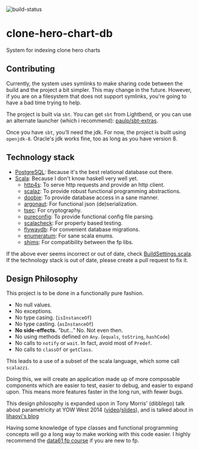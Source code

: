 ![build-status](https://travis-ci.org/Jacoby6000/clone-hero-chart-db.svg?branch=master)
# clone-hero-chart-db 
System for indexing clone hero charts

## Contributing

Currently, the system uses symlinks to make sharing code between the build and the project a bit 
simpler.  This may change in the future.  However, if you are on a filesystem that does not support
symlinks, you're going to have a bad time trying to help.

The project is built via `sbt`. You can get `sbt` from Lightbend, or you can use an alternate 
launcher (which i recommend): [paulp/sbt-extras](https://github.com/paulp/sbt-extras).

Once you have `sbt`, you'll need the jdk. For now, the project is built using `openjdk-8`.  Oracle's
jdk works fine, too as long as you have version 8.

## Technology stack

* [PostgreSQL](https://www.postgresql.org/): Because it's the best relational database out there.
* [Scala](https://www.scala-lang.org/): Because I don't know haskell very well yet.
  * [http4s](http://http4s.org): To serve http requests and provide an http client.
  * [scalaz](https://github.com/scalaz/scalaz): To provide robust functional programming abstractions.
  * [doobie](http://tpolecat.github.io/doobie/): To provide database access in a sane manner.
  * [argonaut](http://argonaut.io): For functional json (de)serialization.
  * [tsec](https://github.com/jmcardon/tsec): For cryptography.
  * [pureconfig](https://pureconfig.github.io/docs/): To provide functional config file parsing.
  * [scalacheck](http://www.scalacheck.org/): For property based testing.
  * [flywaydb](https://flywaydb.org/): For convenient database migrations.
  * [enumeratum](https://github.com/lloydmeta/enumeratum): For sane scala enums.
  * [shims](https://github.com/djspiewak/shims): For compatibility between the fp libs.

If the above ever seems incorrect or out of date, check 
[BuildSettings.scala](./project/BuildSettings.scala). If the technology stack is out of date, please
create a pull request to fix it.

## Design Philosophy

This project is to be done in a functionally pure fashion.  
* No null values.
* No exceptions.
* No type casing. (`isInstanceOf`)
* No type casting. (`asInstanceOf`)
* **No side-effects.** _"but..."_ No. Not even then.
* No using methods defined on `Any`. (`equals`, `toString`, `hashCode`)
* No calls to `notify` or `wait`. In fact, avoid most of `Predef`.
* No calls to `classOf` or `getClass`.

This leads to a use of a subset of the scala language, which some call `scalazzi`.

Doing this, we will create an application made up of more composable components which are easier to 
test, easier to debug, and easier to expand upon.  This means more features faster in the long run, 
with fewer bugs.

This design philosophy is expanded upon in Tony Morris' (dibblego) talk about parametricity at YOW West 
2014 ([video](https://www.youtube.com/watch?v=pVCkDZFSmVU&index=5&list=PLIpl4GKFQR6eXub6zaSren896Dfq4lUhs)/[slides](http://yowconference.com.au/slides/yowwest2014/Morris-ParametricityTypesDocumentationCodeReadability.pdf)), 
and is talked about in [lihaoyi's blog](http://www.lihaoyi.com/post/StrategicScalaStylePracticalTypeSafety.html)

Having some knowledge of type classes and functional programming concepts will go a long way to make
working with this code easier.  I highly recommend the 
[data61 fp course](https://github.com/data61/fp-course) if you are new to fp.

